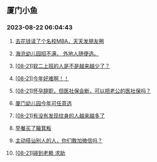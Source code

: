 ## 厦门小鱼 
### 2023-08-22 06:04:43

1. [去花钱读了个名校MBA，天天发朋友圈](http://bbs.xmfish.com/read-htm-tid-18057661.html)

2. [海沧幼儿园招不满，
外地人随便选。](http://bbs.xmfish.com/read-htm-tid-18057686.html)

3. [[08-21]软二上班的人是不是越来越少了？](http://bbs.xmfish.com/read-htm-tid-18057884.html)

4. [[08-21]今年好难啊！！](http://bbs.xmfish.com/read-htm-tid-18057857.html)

5. [[08-21]怀孕辞职，但医社保会断，可以把老公的医社保吗？](http://bbs.xmfish.com/read-htm-tid-18057654.html)

6. [厦门幼儿园今年可任意选](http://bbs.xmfish.com/read-htm-tid-18057821.html)

7. [[08-21]有没有发现纹身的人越来越多了](http://bbs.xmfish.com/read-htm-tid-18057766.html)

8. [早餐买了簸箕粄](http://bbs.xmfish.com/read-htm-tid-18057588.html)

9. [主动搭讪别人的人，你们敢加微信吗？](http://bbs.xmfish.com/read-htm-tid-18057908.html)

10. [[08-21]碰到老赖 求助](http://bbs.xmfish.com/read-htm-tid-18057812.html)

